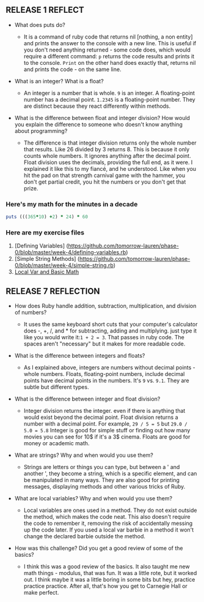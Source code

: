 ## RELEASE 1 REFLECT
* What does puts do?
  * It is a command of ruby code that returns nil [nothing, a non entity] and prints the answer to the console with a new line. This is useful if you don't need anything returned - some code does, which would require a different command: `p` returns the code results and prints it to the console. `Print` on the other hand does exactly that, returns nil and prints the code - on the same line.

* What is an integer? What is a float?
  * An integer is a number that is whole. `9` is an integer. A floating-point number has a decimal point. `1.2345` is a floating-point number. They are distinct because they react differently within methods.

* What is the difference between float and integer division? How would you explain the difference to someone who doesn't know anything about programming?
  * The difference is that integer division returns only the whole number that results. Like 26 divided by 3 returns 8. This is because it only counts whole numbers. It ignores anything after the decimal point. Float division uses the decimals, providing the full end, as it were. I explained it like this to my fiancé, and he understood. Like when you hit the pad on that strength carnival game with the hammer, you don't get partial credit, you hit the numbers or you don't get that prize.

### Here's my math for the minutes in a decade
```ruby
puts (((365*10) +2) * 24) * 60
```

### Here are my exercise files
1. [Defining Variables] (https://github.com/tomorrow-lauren/phase-0/blob/master/week-4/defining-variables.rb)
2. [Simple String Methods] (https://github.com/tomorrow-lauren/phase-0/blob/master/week-4/simple-string.rb)
3. [Local Var and Basic Math](https://github.com/tomorrow-lauren/phase-0/blob/master/week-4/basic-math.rb)

## RELEASE 7 REFLECTION

* How does Ruby handle addition, subtraction, multiplication, and division of numbers?
  * It uses the same keyboard short cuts that your computer's calculator does -, +, /, and * for subtracting, adding and multiplying. just type it like you would write it:`1 + 2 = 3`. That passes in ruby code. The spaces aren't "necessary" but it makes for more readable code.
* What is the difference between integers and floats?

  * As I explained above, integers are numbers without decimal points - whole numbers. Floats, floating-point numbers, include decimal points have decimal points in the numbers. It's `9` vs. `9.1`. They are subtle but different types.

* What is the difference between integer and float division?
  * Integer division returns the integer. even if there is anything that would exist beyond the decimal point. Float division returns a number with a decimal point. For example, `29 / 5 = 5` but `29.0 / 5.0 = 5.8` Integer is good for simple stuff or finding out how many movies you can see for 10$ if it's a 3$ cinema. Floats are good for money or academic math.

* What are strings? Why and when would you use them?
  * Strings are letters or things you can type, but between a ' and another ', they become a string, which is a specific element, and can be manipulated in many ways. They are also good for printing messages, displaying methods and other various tricks of Ruby.

* What are local variables? Why and when would you use them?
  * Local variables are ones used in a method. They do not exist outside the method, which makes the code neat. This also doesn't require the code to remember it, removing the risk of accidentally messing up the code later. If you used a local var barbie in a method it won't change the declared barbie outside the method.

* How was this challenge? Did you get a good review of some of the basics?
  * I think this was a good review of the basics. It also taught me new math things - modulus, that was fun. It was a little rote, but it worked out. I think maybe it was a little boring in some bits but hey, practice practice practice. After all, that's how you get to Carnegie Hall or make perfect.